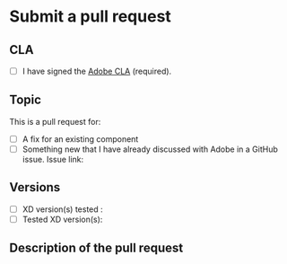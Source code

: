 # Submit a pull request

## CLA

- [ ] I have signed the [Adobe CLA](http://adobe.github.io/cla.html) (required).

## Topic

This is a pull request for:

- [ ] A fix for an existing component
- [ ] Something new that I have already discussed with Adobe in a GitHub issue. Issue link:

## Versions

- [ ] XD version(s) tested :
- [ ] Tested XD version(s):

## Description of the pull request
